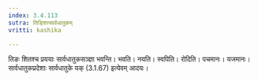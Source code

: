 ```yaml
---
index: 3.4.113
sutra: तिङ्शित्सार्वधातुकम्
vritti: kashika

---
```

तिङः शितश्च प्रययाः सार्वधातुकसञ्ज्ञा भवन्ति। भवति। नयति। स्वपिति। रोदिति। पचमानः। यजमानः। सार्वधातुकप्रदेशाः सार्वधातुके यक् (3.1.67) इत्येवम् आदयः।